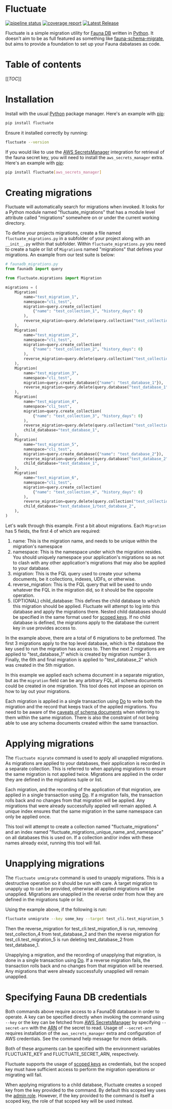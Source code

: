 # Fluctuate

[![pipeline status](https://gitlab.com/munipal-oss/fluctuate/badges/master/pipeline.svg)](https://gitlab.com/munipal-oss/fluctuate/-/commits/master)
[![coverage report](https://gitlab.com/munipal-oss/fluctuate/badges/master/coverage.svg)](https://gitlab.com/munipal-oss/fluctuate/-/commits/master)
[![Latest Release](https://gitlab.com/munipal-oss/fluctuate/-/badges/release.svg)](https://gitlab.com/munipal-oss/fluctuate/-/releases)

Fluctuate is a simple migration utility for [Fauna DB] written in [Python]. It doesn't
aim to be as full featured as something like [fauna-schema-migrate], but aims to provide
a foundation to set up your Fauna dabatases as code.

# Table of contents

[[_TOC_]]

# Installation

Install with the usual [Python] package manager. Here's an example with [pip]:

```bash
pip install fluctuate
```

Ensure it installed correctly by running:

```bash
fluctuate --version
```

If you would like to use the [AWS SecretsManager] integration for retrieval of the fauna
secret key, you will need to install the `aws_secrets_manager` extra. Here's an example
with [pip]:

```bash
pip install fluctuate[aws_secrets_manager]
```

# Creating migrations

Fluctuate will automatically search for migrations when invoked. It looks for a Python
module named "fluctuate_migrations" that has a module level attribute called
"migrations" somewhere on or under the current working directory.

To define your projects migrations, create a file named `fluctuate_migrations.py` in a
subfolder of your project along with an `__init__.py` within that subfolder. Within
`fluctuate_migrations.py` you need to create a tuple or list of `Migration`s named
"migrations" that defines your migrations. An example from our test suite is below:

```python
# faunadb_migrations.py
from faunadb import query

from fluctuate.migrations import Migration

migrations = (
    Migration(
        name="test_migration_1",
        namespace="cli_test",
        migration=query.create_collection(
            {"name": "test_collection_1", "history_days": 0}
        ),
        reverse_migration=query.delete(query.collection("test_collection_1")),
    ),
    Migration(
        name="test_migration_2",
        namespace="cli_test",
        migration=query.create_collection(
            {"name": "test_collection_2", "history_days": 0}
        ),
        reverse_migration=query.delete(query.collection("test_collection_2")),
    ),
    Migration(
        name="test_migration_3",
        namespace="cli_test",
        migration=query.create_database({"name": "test_database_1"}),
        reverse_migration=query.delete(query.database("test_database_1")),
    ),
    Migration(
        name="test_migration_4",
        namespace="cli_test",
        migration=query.create_collection(
            {"name": "test_collection_3", "history_days": 0}
        ),
        reverse_migration=query.delete(query.collection("test_collection_3")),
        child_database="test_database_1",
    ),
    Migration(
        name="test_migration_5",
        namespace="cli_test",
        migration=query.create_database({"name": "test_database_2"}),
        reverse_migration=query.delete(query.database("test_database_2")),
        child_database="test_database_1",
    ),
    Migration(
        name="test_migration_6",
        namespace="cli_test",
        migration=query.create_collection(
            {"name": "test_collection_4", "history_days": 0}
        ),
        reverse_migration=query.delete(query.collection("test_collection_4")),
        child_database="test_database_1/test_database_2",
    ),
)
```

Let's walk through this example. First a bit about migrations. Each `Migration` has 5
fields, the first 4 of which are required:

1. name: This is the migration name, and needs to be unique within the migration's
   namespace
2. namespace: This is the namespace under which the migration resides. You should
   uniquely namespace your application's migrations so as not to clash with any other
   application's migrations that may also be applied to your database.
3. migration: This is the FQL query used to create your schema documents, be it
   collections, indexes, UDFs, or otherwise.
4. reverse_migration: This is the FQL query that will be used to undo whatever the FQL
   in the migration did, so it should be the opposite operation.
5. (OPTIONAL) child_database: This defines the child database to which this migration
   should be applied. Fluctuate will attempt to log into this database and apply the
   migrations there. Nested child databases should be specified in the same format used
   for [scoped keys]. If no child database is defined, the migrations apply to the
   database the current key in use provides access to.

In the example above, there are a total of 6 migrations to be preformed. The first 3
migrations apply to the top level database, which is the database the key used to run
the migration has access to. Then the next 2 migrations are applied to "test_database_1"
which is created by migration number 3. Finally, the 6th and final migration is applied
to "test_database_2" which was created in the 5th migration.

In this example we applied each schema document in a separate migration, but as the
`migration` field can be any arbitrary FQL, all schema documents could be created in one
migration. This tool does not impose an opinion on how to lay out your migrations.

Each migration is applied in a single transaction using [Do] to write both the migration
and the record that keeps track of the applied migrations. You need to be aware of the
[caveats of schema documents] when referring to them within the same migration. There is
also the constraint of not being able to use any schema documents created within the
same transaction.

# Applying migrations

The `fluctuate migrate` command is used to apply all unapplied migrations. As migrations
are applied to your databases, their application is recorded in a separate collection.
This is referred to when applying migrations to ensure the same migration is not applied
twice. Migrations are applied in the order they are defined in the migrations tuple or
list.

Each migration, and the recording of the application of that migration, are applied in a
single transaction using [Do]. If a migration fails, the transaction rolls back and no
changes from that migration will be applied. Any migrations that were already
successfully applied will remain applied. A unique index ensures that the same migration
in the same namespace can only be applied once.

This tool will attempt to create a collection named "fluctuate_migrations" and an index
named "fluctuate_migrations_unique_name_and_namespace" on all databases this is used on.
If a collection and/or index with these names already exist, running this tool will
fail.

# Unapplying migrations

The `fluctuate unmigrate` command is used to unapply migrations. This is a destructive
operation so it should be run with care. A target migration to unapply up to can be
provided, otherwise all applied migrations will be unapplied. Migrations are unapplied
in the reverse order from how they are defined in the migrations tuple or list.

Using the example above, if the following is run:

```bash
fluctuate unmigrate --key some_key --target test_cli.test_migration_5
```

Then the reverse_migration for test_cli.test_migration_6 is run, removing
test_collection_4 from test_database_2 and then the reverse migration for
test_cli.test_migration_5 is run deleting test_database_2 from test_database_1.

Unapplying a migration, and the recording of unapplying that migration, is done in a
single transaction using [Do]. If a reverse migration fails, the transaction rolls back
and no changes from that migration will be reversed. Any migrations that were already
successfully unapplied will remain unapplied.

# Specifying Fauna DB credentials

Both commands above require access to a FaunaDB database in order to operate. A key can
be specified directly when invoking the command using `--key` or the key can be fetched
from [AWS SecretsManager] by specifying `--secret-arn` with the [ARN] of the secret to
read. Usage of `--secret-arn` requires installation of the `aws_secrets_manager` extra
and configuration of AWS credentials. See the command help message for more details.

Both of these arguments can be specified with the environment variables FLUCTUATE_KEY
and FLUCTUATE_SECRET_ARN, respectively.

Fluctuate supports the usage of [scoped keys] as credentials, but the scoped key must
have sufficient access to perform the migration operations or migrating will fail.

When applying migrations to a child database, Fluctuate creates a scoped key from the
key provided to the command. By default this scoped key uses the [admin role]. However,
if the key provided to the command is itself a scoped key, the role of that scoped key
will be used instead.

[Fauna DB]: https://docs.fauna.com/fauna/current/
[Python]: https://www.python.org/
[fauna-schema-migrate]: https://github.com/fauna-labs/fauna-schema-migrate
[pip]: https://pip.pypa.io/en/stable/
[scoped keys]: https://docs.fauna.com/fauna/current/security/keys?lang=python#scoped-keys
[Do]: https://docs.fauna.com/fauna/current/api/fql/functions/do?lang=python
[caveats of schema documents]: https://forums.fauna.com/t/do-and-creation-of-schema-documents/3418/12
[AWS SecretsManager]: https://docs.aws.amazon.com/secretsmanager/
[ARN]: https://docs.aws.amazon.com/general/latest/gr/aws-arns-and-namespaces.html
[admin role]: https://docs.fauna.com/fauna/current/security/keys?lang=python#admin-role
